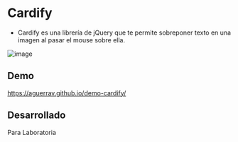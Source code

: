 # Cardify

+ Cardify es una librería de jQuery que te permite sobreponer texto en una imagen al pasar el mouse sobre ella.

![image](https://media.giphy.com/media/xThtaygOxYCxhrKEgw/giphy.gif)

## Demo

https://aguerrav.github.io/demo-cardify/


## Desarrollado

Para Laboratoria
